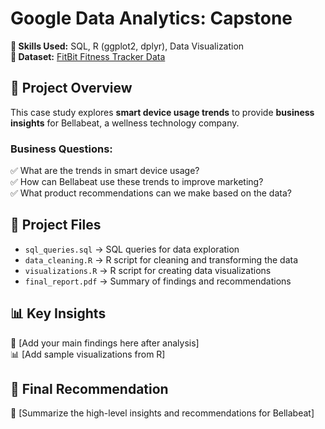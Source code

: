 # Google Data Analytics: Capstone


**📝 Skills Used:** SQL, R (ggplot2, dplyr), Data Visualization  
**📂 Dataset:** [FitBit Fitness Tracker Data](https://www.kaggle.com/datasets/arashnic/fitbit)  

## 📌 Project Overview  
This case study explores **smart device usage trends** to provide **business insights** for Bellabeat, a wellness technology company.  

### **Business Questions:**  
✅ What are the trends in smart device usage?  
✅ How can Bellabeat use these trends to improve marketing?  
✅ What product recommendations can we make based on the data?  

## 📂 Project Files  
- `sql_queries.sql` → SQL queries for data exploration  
- `data_cleaning.R` → R script for cleaning and transforming the data  
- `visualizations.R` → R script for creating data visualizations  
- `final_report.pdf` → Summary of findings and recommendations  

## 📊 Key Insights  
📌 [Add your main findings here after analysis]  
📊 [Add sample visualizations from R]  

## 🚀 Final Recommendation  
🔹 [Summarize the high-level insights and recommendations for Bellabeat]  
